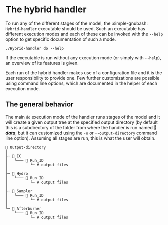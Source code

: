 # The hybrid handler

To run any of the different stages of the model, the :simple-gnubash: `Hybrid-handler` executable should be used.
Such an executable has different execution modes and each of these can be invoked with the `--help` option to get specific documentation of such a mode.

``` title="Example about getting help for a given mode"
./Hybrid-handler do --help
```

If the executable is run without any execution mode (or simply with `--help`), an overview of its features is given.

Each run of the hybrid handler makes use of a configuration file and it is the user responsibility to provide one.
Few further customizations are possible using command line options, which are documented in the helper of each execution mode.

## The general behavior

The main `do` execution mode of the handler runs stages of the model and it will create a given output tree at the specified output directory (by default this is a subdirectory of the folder from where the handler is run named :file_folder: ***data***, but it can customized using the `-o` or `--output-directory` command line option).
Assuming all stages are run, this is what the user will obtain.
``` { .bash .no-copy }
📂 Output-directory
│
├─ 📂 IC
│   └─── 📂 Run_ID
│          └─ # output files
│
├─ 📂 Hydro
│   └─── 📂 Run_ID
│          └─ # output files
│
├─ 📂 Sampler
│   └─── 📂 Run_ID
│          └─ # output files
│
└─ 📂 Afterburner
    └─── 📂 Run_ID
           └─ # output files
```
